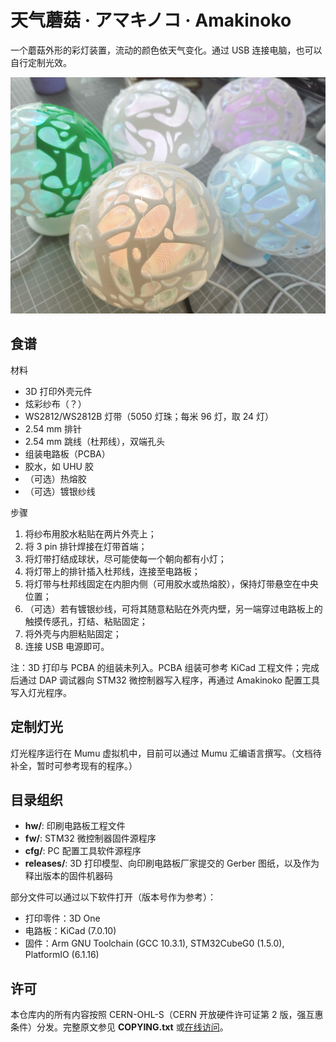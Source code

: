 # 天气蘑菇 · アマキノコ · Amakinoko

一个蘑菇外形的彩灯装置，流动的颜色依天气变化。通过 USB 连接电脑，也可以自行定制光效。

![ ](./misc/img/cover.jpg)

## 食谱

材料
- 3D 打印外壳元件
- 炫彩纱布（？）
- WS2812/WS2812B 灯带（5050 灯珠；每米 96 灯，取 24 灯）
- 2.54 mm 排针
- 2.54 mm 跳线（杜邦线），双端孔头
- 组装电路板（PCBA）
- 胶水，如 UHU 胶
- （可选）热熔胶
- （可选）镀银纱线

步骤
1. 将纱布用胶水粘贴在两片外壳上；
2. 将 3 pin 排针焊接在灯带首端；
3. 将灯带打结成球状，尽可能使每一个朝向都有小灯；
4. 将灯带上的排针插入杜邦线，连接至电路板；
5. 将灯带与杜邦线固定在内胆内侧（可用胶水或热熔胶），保持灯带悬空在中央位置；
6. （可选）若有镀银纱线，可将其随意粘贴在外壳内壁，另一端穿过电路板上的触摸传感孔，打结、粘贴固定；
7. 将外壳与内胆粘贴固定；
8. 连接 USB 电源即可。

注：3D 打印与 PCBA 的组装未列入。PCBA 组装可参考 KiCad 工程文件；完成后通过 DAP 调试器向 STM32 微控制器写入程序，再通过 Amakinoko 配置工具写入灯光程序。

## 定制灯光

灯光程序运行在 Mumu 虚拟机中，目前可以通过 Mumu 汇编语言撰写。（文档待补全，暂时可参考现有的程序。）

## 目录组织
- **hw/**: 印刷电路板工程文件
- **fw/**: STM32 微控制器固件源程序
- **cfg/**: PC 配置工具软件源程序
- **releases/**: 3D 打印模型、向印刷电路板厂家提交的 Gerber 图纸，以及作为释出版本的固件机器码

部分文件可以通过以下软件打开（版本号作为参考）：
- 打印零件：3D One
- 电路板：KiCad (7.0.10)
- 固件：Arm GNU Toolchain (GCC 10.3.1), STM32CubeG0 (1.5.0), PlatformIO (6.1.16)

## 许可

本仓库内的所有内容按照 CERN-OHL-S（CERN 开放硬件许可证第 2 版，强互惠条件）分发。完整原文参见 **COPYING.txt** 或[在线访问](https://ohwr.org/cern_ohl_s_v2.txt)。
